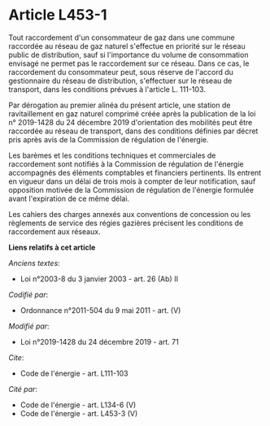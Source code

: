 # Article L453-1

Tout raccordement d'un consommateur de gaz dans une commune raccordée au réseau de gaz naturel s'effectue en priorité sur le
réseau public de distribution, sauf si l'importance du volume de consommation envisagé ne permet pas le raccordement sur ce
réseau. Dans ce cas, le raccordement du consommateur peut, sous réserve de l'accord du gestionnaire du réseau de
distribution, s'effectuer sur le réseau de transport, dans les conditions prévues à l'article L. 111-103.

Par dérogation au premier alinéa du présent article, une station de ravitaillement en gaz naturel comprimé créée après la
publication de la loi n° 2019-1428 du 24 décembre 2019 d'orientation des mobilités peut être raccordée au réseau de
transport, dans des conditions définies par décret pris après avis de la Commission de régulation de l'énergie.

Les barèmes et les conditions techniques et commerciales de raccordement sont notifiés à la Commission de régulation de
l'énergie accompagnés des éléments comptables et financiers pertinents. Ils entrent en vigueur dans un délai de trois mois à
compter de leur notification, sauf opposition motivée de la Commission de régulation de l'énergie formulée avant l'expiration
de ce même délai.

Les cahiers des charges annexés aux conventions de concession ou les règlements de service des régies gazières précisent les
conditions de raccordement aux réseaux.

**Liens relatifs à cet article**

_Anciens textes_:

  - Loi n°2003-8 du 3 janvier 2003 - art. 26 (Ab) II

_Codifié par_:

  - Ordonnance n°2011-504 du 9 mai 2011 - art. (V)

_Modifié par_:

  - Loi n°2019-1428 du 24 décembre 2019 - art. 71

_Cite_:

  - Code de l'énergie - art. L111-103

_Cité par_:

  - Code de l'énergie - art. L134-6 (V)
  - Code de l'énergie - art. L453-3 (V)
